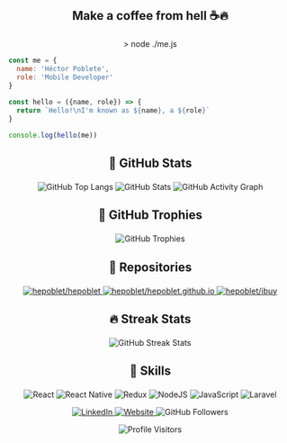 ## <p align="center">Make a coffee from hell ☕🔥</p>

<p align="center">> node ./me.js</p>

```javascript
const me = {
  name: 'Héctor Poblete',
  role: 'Mobile Developer'
}

const hello = ({name, role}) => {
  return `Hello!\nI'm known as ${name}, a ${role}`
}

console.log(hello(me))
```



## <p align="center">🌋 GitHub Stats</p>

<p align="center">
  <!-- https://github.com/anuraghazra/github-readme-stats -->
  <!-- https://github.com/ashutosh00710/github-readme-activity-graph -->
  <img alt="GitHub Top Langs" src="https://github-readme-stats.vercel.app/api/top-langs/?username=hepoblet&layout=compact&langs_count=8&theme=react&hide_border=true"/>
  <img alt="GitHub Stats" src="https://github-readme-stats.vercel.app/api?username=hepoblet&show_icons=true&theme=react&count_private=true&hide_border=true&custom_title=GitHub%20Stats&line_height=24"/>
  <img alt="GitHub Activity Graph" src="https://activity-graph.herokuapp.com/graph?username=hepoblet&bg_color=20232a&color=0fe6fe&line=f7630d&point=fce100&area=false&hide_border=true"/>
</p>



## <p align="center">🥇 GitHub Trophies</p>

<p align="center">
  <!-- https://github.com/ryo-ma/github-profile-trophy -->
  <img alt="GitHub Trophies" src="https://github-profile-trophy.vercel.app/?username=hepoblet&theme=nord&column=6&row=1&margin-w=15&margin-h=10&no-bg=true&no-frame=true"/>
</p>



## <p align="center">🚀 Repositories</p>

<p align="center">
  <!-- https://github.com/anuraghazra/github-readme-stats -->
  <a href="https://github.com/hepoblet/hepoblet">
    <img alt="hepoblet/hepoblet" src="https://github-readme-stats.vercel.app/api/pin/?username=hepoblet&repo=hepoblet&hide_border=true&show_icons=true&theme=react&show_owner=true"/>
  </a>
  <a href="https://github.com/hepoblet/hepoblet.github.io">
    <img alt="hepoblet/hepoblet.github.io" src="https://github-readme-stats.vercel.app/api/pin/?username=hepoblet&repo=hepoblet.github.io&hide_border=true&show_icons=true&theme=react&show_owner=true"/>
  </a>
  <a href="https://github.com/hepoblet/ibuy">
    <img alt="hepoblet/ibuy" src="https://github-readme-stats.vercel.app/api/pin/?username=hepoblet&repo=ibuy&hide_border=true&show_icons=true&theme=react&show_owner=true"/>
  </a>
</p>



## <p align="center">🔥 Streak Stats</p>

<p align="center">
  <!-- https://github.com/DenverCoder1/github-readme-streak-stats -->
  <!-- http://github-readme-streak-stats.herokuapp.com/demo -->
  <img alt="GitHub Streak Stats" src="http://github-readme-streak-stats.herokuapp.com?user=hepoblet&theme=react&hide_border=true&fire=DD2727"/>
</p>



## <p align="center">🎸 Skills</p>

<p align="center">
  <!-- https://shields.io -->
  <!-- https://simpleicons.org -->
  <img alt="React" src="https://img.shields.io/badge/React-202429.svg?style=flat-square&logo=react&logoColor=62dafb"/>
  <img alt="React Native" src="https://img.shields.io/badge/React_Native-202429.svg?style=flat-square&logo=react&logoColor=62dafb"/>
  <img alt="Redux" src="https://img.shields.io/badge/Redux-7849bc.svg?style=flat-square&logo=redux&logoColor=ffffff"/>
  <img alt="NodeJS" src="https://img.shields.io/badge/Node.js-61995e.svg?style=flat-square&logo=node-dot-js&logoColor=ffffff"/>
  <img alt="JavaScript" src="https://img.shields.io/badge/Javascript-202429.svg?style=flat-square&logo=javascript&logoColor=eed81a"/>
  <img alt="Laravel" src="https://img.shields.io/badge/Laravel-ff2d1f.svg?style=flat-square&logo=laravel&logoColor=ffffff"/>
</p>



<p align="center">
  <a href="https://www.linkedin.com/in/hepoblet">
    <img alt="LinkedIn" src="https://img.shields.io/badge/LinkedIn-ffffff.svg?&style=flat&logo=linkedin&logoColor=0b65c2"/>
  </a>
  <a href="https://hepoblet.github.io">
    <img alt="Website" src="https://img.shields.io/badge/Website-ffffff.svg?style=flat&logo=google-chrome&logoColor=ff8614"/>
  </a>
  <img alt="GitHub Followers" src="https://img.shields.io/github/followers/hepoblet?style=social&label=Follow"/>
</p>



<p align="center">
  <!-- https://visitor-badge.laobi.icu -->
  <img alt="Profile Visitors" src="https://visitor-badge.laobi.icu/badge?page_id=hepoblet.hepoblet"/>
</p>